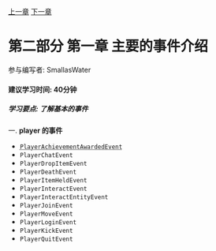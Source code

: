 [上一章](第八章*案例玩家进入信息等效果.md) [下一章]()
# 第二部分 第一章 主要的事件介绍
参与编写者: SmallasWater
#### 建议学习时间: 40分钟
##### 学习要点: 了解基本的事件

一. **player 的事件**
 - <abbr title="玩家完成成就事件当玩家">`PlayerAchievementAwardedEvent`</abbr>
 - `PlayerChatEvent`
 - `PlayerDropItemEvent`
 - `PlayerDeathEvent`
 - `PlayerItemHeldEvent`
 - `PlayerInteractEvent`
 - `PlayerInteractEntityEvent`
 - `PlayerJoinEvent`
 - `PlayerMoveEvent`
 - `PlayerLoginEvent`
 - `PlayerKickEvent`
 - `PlayerQuitEvent`

  
